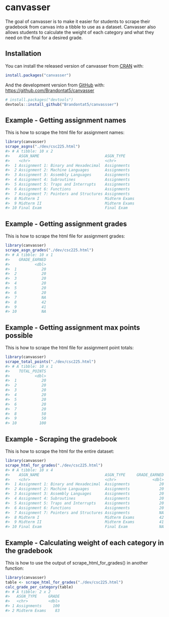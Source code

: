 
<!-- README.md is generated from README.Rmd. Please edit that file -->

# canvasser

<!-- badges: start -->

<!-- badges: end -->

The goal of canvasser is to make it easier for students to scrape their
gradebook from canvas into a tibble to use as a dataset. Canvasser also
allows students to calculate the weight of each category and what they
need on the final for a desired grade.

## Installation

You can install the released version of canvasser from
[CRAN](https://CRAN.R-project.org) with:

``` r
install.packages("canvasser")
```

And the development version from [GitHub](https://github.com/) with:
<https://github.com/Brandontat5/canvasser>

``` r
# install.packages("devtools")
devtools::install_github("Brandontat5/canvassser")
```

## Example - Getting assignment names

This is how to scrape the html file for assignment names:

``` r
library(canvasser)
scrape_asgns("./dev/csc225.html")
#> # A tibble: 10 x 2
#>    ASGN_NAME                             ASGN_TYPE    
#>    <chr>                                 <chr>        
#>  1 Assignment 1: Binary and Hexadecimal  Assignments  
#>  2 Assignment 2: Machine Languages       Assignments  
#>  3 Assignment 3: Assembly Languages      Assignments  
#>  4 Assignment 4: Subroutines             Assignments  
#>  5 Assignment 5: Traps and Interrupts    Assignments  
#>  6 Assignment 6: Functions               Assignments  
#>  7 Assignment 7: Pointers and Structures Assignments  
#>  8 Midterm I                             Midterm Exams
#>  9 Midterm II                            Midterm Exams
#> 10 Final Exam                            Final Exam
```

## Example - Getting assignment grades

This is how to scrape the html file for assignment grades:

``` r
library(canvasser)
scrape_asgn_grades("./dev/csc225.html")
#> # A tibble: 10 x 1
#>    GRADE_EARNED
#>           <dbl>
#>  1           20
#>  2           20
#>  3           20
#>  4           20
#>  5           20
#>  6           20
#>  7           NA
#>  8           42
#>  9           41
#> 10           NA
```

## Example - Getting assignment max points possible

This is how to scrape the html file for assignment point totals:

``` r
library(canvasser)
scrape_total_points("./dev/csc225.html")
#> # A tibble: 10 x 1
#>    TOTAL_POINTS
#>           <dbl>
#>  1           20
#>  2           20
#>  3           20
#>  4           20
#>  5           20
#>  6           20
#>  7           20
#>  8           50
#>  9           50
#> 10          100
```

## Example - Scraping the gradebook

This is how to scrape the html for the entire dataset:

``` r
library(canvasser)
scrape_html_for_grades("./dev/csc225.html")
#> # A tibble: 10 x 4
#>    ASGN_NAME                             ASGN_TYPE     GRADE_EARNED TOTAL_POINTS
#>    <chr>                                 <chr>                <dbl>        <dbl>
#>  1 Assignment 1: Binary and Hexadecimal  Assignments             20           20
#>  2 Assignment 2: Machine Languages       Assignments             20           20
#>  3 Assignment 3: Assembly Languages      Assignments             20           20
#>  4 Assignment 4: Subroutines             Assignments             20           20
#>  5 Assignment 5: Traps and Interrupts    Assignments             20           20
#>  6 Assignment 6: Functions               Assignments             20           20
#>  7 Assignment 7: Pointers and Structures Assignments             NA           20
#>  8 Midterm I                             Midterm Exams           42           50
#>  9 Midterm II                            Midterm Exams           41           50
#> 10 Final Exam                            Final Exam              NA          100
```

## Example - Calculating weight of each category in the gradebook

This is how to use the output of scrape\_html\_for\_grades() in another
function:

``` r
library(canvasser)
table <- scrape_html_for_grades("./dev/csc225.html")
calc_grade_per_category(table)
#> # A tibble: 2 x 2
#>   ASGN_TYPE     GRADE
#>   <chr>         <dbl>
#> 1 Assignments     100
#> 2 Midterm Exams    83
```

